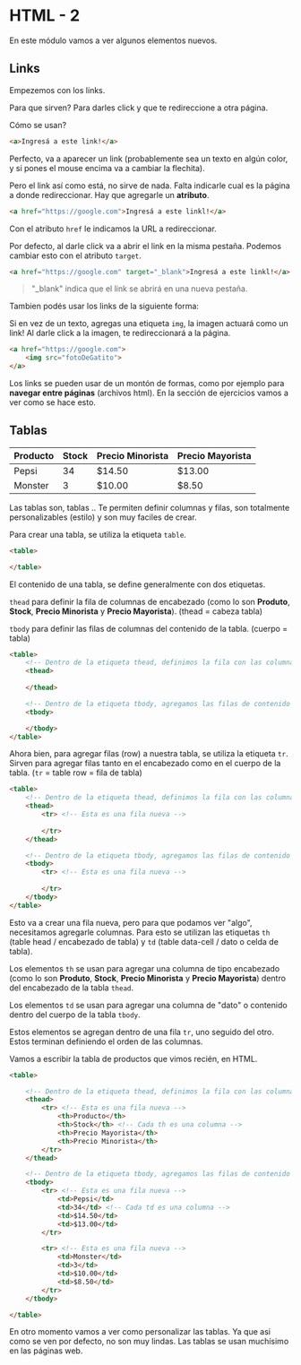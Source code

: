 # HTML - 2

En este módulo vamos a ver algunos elementos nuevos.

## Links

Empezemos con los links.

Para que sirven? Para darles click y que te redireccione a otra página.

Cómo se usan?

```html
<a>Ingresá a este link!</a>
```

Perfecto, va a aparecer un link (probablemente sea un texto en algún color, y si pones el mouse encima va a cambiar la flechita).

Pero el link así como está, no sirve de nada. Falta indicarle cual es la página a donde redireccionar. Hay que agregarle un **atributo**.

```html
<a href="https://google.com">Ingresá a este linkl!</a>
```
Con el atributo ``href`` le indicamos la URL a redireccionar.

Por defecto, al darle click va a abrir el link en la misma pestaña. Podemos cambiar esto con el atributo ``target``.

```html
<a href="https://google.com" target="_blank">Ingresá a este linkl!</a>
```

> "_blank" indica que el link se abrirá en una nueva pestaña.

Tambien podés usar los links de la siguiente forma:

Si en vez de un texto, agregas una etiqueta ``img``, la imagen actuará como un link! Al darle click a la imagen, te redireccionará a la página.

```html
<a href="https://google.com">
    <img src="fotoDeGatito">
</a>
```

Los links se pueden usar de un montón de formas, como por ejemplo para **navegar entre páginas** (archivos html). En la sección de ejercicios vamos a ver como se hace esto.

## Tablas

|  Producto | Stock  | Precio Minorista  | Precio Mayorista  |
|---|---|---|---|
|  Pepsi | 34  |  $14.50 |  $13.00 |
|  Monster | 3  |  $10.00 |  $8.50 |

Las tablas son, tablas .. Te permiten definir columnas y filas, son totalmente personalizables (estilo) y son muy faciles de crear.

Para crear una tabla, se utiliza la etiqueta ``table``.

```html
<table>

</table>
```

El contenido de una tabla, se define generalmente con dos etiquetas. 

``thead`` para definir la fila de columnas de encabezado (como lo son **Produto**, **Stock**, **Precio Minorista** y **Precio Mayorista**). (thead = cabeza tabla)

``tbody`` para definir las filas de columnas del contenido de la tabla. (cuerpo = tabla)

```html
<table>
    <!-- Dentro de la etiqueta thead, definimos la fila con las columnas de encabezado -->
    <thead>
    
    </thead>

    <!-- Dentro de la etiqueta tbody, agregamos las filas de contenido de la tabla -->
    <tbody>

    </tbody>
</table>
```

Ahora bien, para agregar filas (row) a nuestra tabla, se utiliza la etiqueta ``tr``. Sirven para agregar filas tanto en el encabezado como en el cuerpo de la tabla. (``tr`` = table row = fila de tabla)

```html
<table>
    <!-- Dentro de la etiqueta thead, definimos la fila con las columnas de encabezado -->
    <thead>
        <tr> <!-- Esta es una fila nueva -->
        
        </tr>
    </thead>

    <!-- Dentro de la etiqueta tbody, agregamos las filas de contenido de la tabla -->
    <tbody>
        <tr> <!-- Esta es una fila nueva -->
        
        </tr>
    </tbody>
</table>
```

Esto va a crear una fila nueva, pero para que podamos ver "algo", necesitamos agregarle columnas. Para esto se utilizan las etiquetas ``th`` (table head / encabezado de tabla) y ``td`` (table data-cell / dato o celda de tabla).

Los elementos ``th`` se usan para agregar una columna de tipo encabezado (como lo son **Produto**, **Stock**, **Precio Minorista** y **Precio Mayorista**) dentro del encabezado de la tabla ``thead``.

Los elementos ``td`` se usan para agregar una columna de "dato" o contenido dentro del cuerpo de la tabla ``tbody``.

Estos elementos se agregan dentro de una fila ``tr``, uno seguido del otro. Estos terminan definiendo el orden de las columnas.

Vamos a escribir la tabla de productos que vimos recién, en HTML.

```html
<table>

    <!-- Dentro de la etiqueta thead, definimos la fila con las columnas de encabezado -->
    <thead>
        <tr> <!-- Esta es una fila nueva -->
            <th>Producto</th> 
            <th>Stock</th> <!-- Cada th es una columna -->
            <th>Precio Mayorista</th>
            <th>Precio Minorista</th>
        </tr>
    </thead>

    <!-- Dentro de la etiqueta tbody, agregamos las filas de contenido de la tabla -->
    <tbody>
        <tr> <!-- Esta es una fila nueva -->
            <td>Pepsi</td>
            <td>34</td> <!-- Cada td es una columna -->
            <td>$14.50</td>
            <td>$13.00</td>
        </tr>

        <tr> <!-- Esta es una fila nueva -->
            <td>Monster</td>
            <td>3</td>
            <td>$10.00</td>
            <td>$8.50</td>
        </tr>
    </tbody>

</table>
```

En otro momento vamos a ver como personalizar las tablas. Ya que asi como se ven por defecto, no son muy lindas. Las tablas se usan muchísimo en las páginas web.